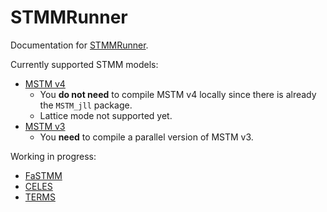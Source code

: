 # STMMRunner

Documentation for [STMMRunner](https://github.com/JuliaRemoteSensing/STMMRunner.jl).

Currently supported STMM models:

- [MSTM v4](https://github.com/dmckwski/MSTM)
  - You **do not need** to compile MSTM v4 locally since there is already the `MSTM_jll` package.
  - Lattice mode not supported yet.
- [MSTM v3](https://www.eng.auburn.edu/~dmckwski/scatcodes/)
  - You **need** to compile a parallel version of MSTM v3.

Working in progress:

- [FaSTMM](https://bitbucket.org/planetarysystemresearch/fastmm_v1.0)
- [CELES](https://github.com/disordered-photonics/celes.git)
- [TERMS](https://github.com/nano-optics/terms.git)
